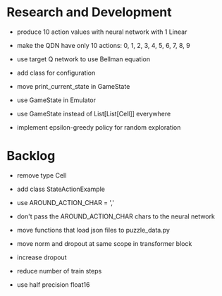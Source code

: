 # Research and Development

- produce 10 action values with neural network with 1 Linear 
- make the QDN have only 10 actions: 0, 1, 2, 3, 4, 5, 6, 7, 8, 9

- use target Q network to use Bellman equation 

- add class for configuration

- move print_current_state in GameState
- use GameState in Emulator
- use GameState instead of List[List[Cell]] everywhere

- implement epsilon-greedy policy for random exploration

# Backlog

- remove type Cell

- add class StateActionExample

- use AROUND_ACTION_CHAR = ','
- don't pass the AROUND_ACTION_CHAR chars to the neural network

- move functions that load json files to puzzle_data.py
- move norm and dropout at same scope in transformer block
- increase dropout

- reduce number of train steps
- use half precision float16
